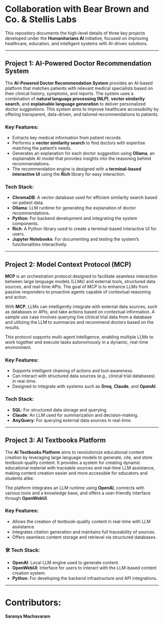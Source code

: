 # Collaboration with Bear Brown and Co. & Stellis Labs

This repository documents the high-level details of three key projects developed under the **Humanitarians AI** initiative, focused on improving healthcare, education, and intelligent systems with AI-driven solutions.

---

## Project 1: AI-Powered Doctor Recommendation System

The **AI-Powered Doctor Recommendation System** provides an AI-based platform that matches patients with relevant medical specialists based on their clinical history, symptoms, and reports. The system uses a combination of **natural language processing (NLP)**, **vector similarity search**, and **explainable language generation** to deliver personalized doctor suggestions. This system aims to improve healthcare accessibility by offering transparent, data-driven, and tailored recommendations to patients.

### Key Features:
- Extracts key medical information from patient records.
- Performs a **vector similarity search** to find doctors with expertise matching the patient’s needs.
- Generates an explanation for each doctor suggestion using **Ollama**, an explainable AI model that provides insights into the reasoning behind recommendations.
- The recommendation engine is designed with a **terminal-based interactive UI** using the **Rich** library for easy interaction.

### Tech Stack:
- **ChromaDB**: A vector database used for efficient similarity search based on patient data.
- **Ollama**: LLM runtime for generating the explanation of doctor recommendations.
- **Python**: For backend development and integrating the system components.
- **Rich**: A Python library used to create a terminal-based interactive UI for users.
- **Jupyter Notebooks**: For documenting and testing the system’s functionalities interactively.

---

## Project 2: Model Context Protocol (MCP)

**MCP** is an orchestration protocol designed to facilitate seamless interaction between large language models (LLMs) and external tools, structured data sources, and real-time APIs. The goal of MCP is to enhance LLMs from passive responders to proactive agents capable of contextual reasoning and action.

With **MCP**, LLMs can intelligently integrate with external data sources, such as databases or APIs, and take actions based on contextual information. A sample use case involves querying live clinical trial data from a database and utilizing the LLM to summarize and recommend doctors based on the results.

This protocol supports multi-agent intelligence, enabling multiple LLMs to work together and execute tasks autonomously in a dynamic, real-time environment.

### Key Features:
- Supports intelligent chaining of actions and tool-awareness.
- Can interact with structured data sources (e.g., clinical trial databases) in real-time.
- Designed to integrate with systems such as **Groq**, **Claude**, and **OpenAI**.

### Tech Stack:
- **SQL**: For structured data storage and querying.
- **Claude**: An LLM used for summarization and decision-making.
- **AnyQuery**: For querying external data sources in real-time.

---

## Project 3: AI Textbooks Platform

The **AI Textbooks Platform** aims to revolutionize educational content creation by leveraging large language models to generate, cite, and store textbook-quality content. It provides a system for creating dynamic educational material with traceable sources and real-time LLM assistance, making content creation easier and more accessible for educators and students alike.

The platform integrates an LLM runtime using **OpenAI**, connects with various tools and a knowledge base, and offers a user-friendly interface through **OpenWebUI**. 


### Key Features:
- Allows the creation of textbook-quality content in real-time with LLM assistance.
- Integrates citation generation and maintains full traceability of sources.
- Offers seamless content storage and retrieval via structured databases.

### 🛠 Tech Stack:
- **OpenAI**: Local LLM engine used to generate content.
- **OpenWebUI**: Interface for users to interact with the LLM-based content creation system.
- **Python**: For developing the backend infrastructure and API integrations.

---

# Contributors:
**Saranya Machavaram**